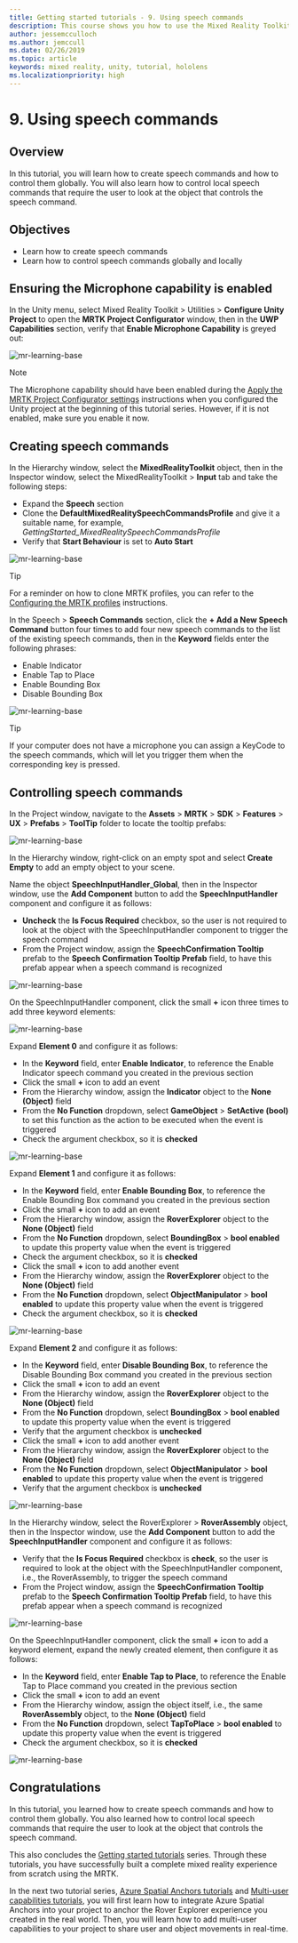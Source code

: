 ```yaml
---
title: Getting started tutorials - 9. Using speech commands
description: This course shows you how to use the Mixed Reality Toolkit (MRTK) to create a mixed reality application.
author: jessemcculloch
ms.author: jemccull
ms.date: 02/26/2019
ms.topic: article
keywords: mixed reality, unity, tutorial, hololens
ms.localizationpriority: high
---
```


# 9. Using speech commands

## Overview

In this tutorial, you will learn how to create speech commands and how to control them globally. You will also learn how to control local speech commands that require the user to look at the object that controls the speech command.

## Objectives

* Learn how to create speech commands
* Learn how to control speech commands globally and locally

## Ensuring the Microphone capability is enabled

In the Unity menu, select Mixed Reality Toolkit > Utilities > **Configure Unity Project** to open the **MRTK Project Configurator** window, then in the **UWP Capabilities** section, verify that **Enable Microphone Capability** is greyed out:

![mr-learning-base](images/mr-learning-base/base-09-section1-step1-1.png)

> [!NOTE]
> The Microphone capability should have been enabled during the [Apply the MRTK Project Configurator settings](mr-learning-base-02.md#1-apply-the-mrtk-project-configurator-settings) instructions when you configured the Unity project at the beginning of this tutorial series. However, if it is not enabled, make sure you enable it now.

## Creating speech commands

In the Hierarchy window, select the **MixedRealityToolkit** object, then in the Inspector window, select the MixedRealityToolkit > **Input** tab and take the following steps:

* Expand the **Speech** section
* Clone the **DefaultMixedRealitySpeechCommandsProfile** and give it a suitable name, for example, _GettingStarted_MixedRealitySpeechCommandsProfile_
* Verify that **Start Behaviour** is set to **Auto Start**

![mr-learning-base](images/mr-learning-base/base-09-section2-step1-1.png)

> [!TIP]
> For a reminder on how to clone MRTK profiles, you can refer to the [Configuring the MRTK profiles](mr-learning-base-03.md) instructions.

In the Speech > **Speech Commands** section, click the **+ Add a New Speech Command** button four times to add four new speech commands to the list of the existing speech commands, then in the **Keyword** fields enter the following phrases:

* Enable Indicator
* Enable Tap to Place
* Enable Bounding Box
* Disable Bounding Box

![mr-learning-base](images/mr-learning-base/base-09-section2-step1-2.png)

> [!TIP]
> If your computer does not have a microphone you can assign a KeyCode to the speech commands, which will let you trigger them when the corresponding key is pressed.

## Controlling speech commands

In the Project window, navigate to the **Assets** > **MRTK** > **SDK** > **Features** > **UX** > **Prefabs** > **ToolTip** folder to locate the tooltip prefabs:

![mr-learning-base](images/mr-learning-base/base-09-section3-step1-1.png)

In the Hierarchy window, right-click on an empty spot and select **Create Empty** to add an empty object to your scene.

Name the object **SpeechInputHandler_Global**, then in the Inspector window, use the **Add Component** button to add the **SpeechInputHandler** component and configure it as follows:

* **Uncheck** the **Is Focus Required** checkbox, so the user is not required to look at the object with the SpeechInputHandler component to trigger the speech command
* From the Project window, assign the **SpeechConfirmation Tooltip** prefab to the **Speech Confirmation Tooltip Prefab** field, to have this prefab appear when a speech command is recognized

![mr-learning-base](images/mr-learning-base/base-09-section3-step1-2.png)

On the SpeechInputHandler component, click the small **+** icon three times to add three keyword elements:

![mr-learning-base](images/mr-learning-base/base-09-section3-step1-3.png)

Expand **Element 0** and configure it as follows:

* In the **Keyword** field, enter **Enable Indicator**, to reference the Enable Indicator speech command you created in the previous section
* Click the small **+** icon to add an event
* From the Hierarchy window, assign the **Indicator** object to the **None (Object)** field
* From the **No Function** dropdown, select **GameObject** > **SetActive (bool)** to set this function as the action to be executed when the event is triggered
* Check the argument checkbox, so it is **checked**

![mr-learning-base](images/mr-learning-base/base-09-section3-step1-4.png)

Expand **Element 1** and configure it as follows:

* In the **Keyword** field, enter **Enable Bounding Box**, to reference the Enable Bounding Box command you created in the previous section
* Click the small **+** icon to add an event
* From the Hierarchy window, assign the **RoverExplorer** object to the **None (Object)** field
* From the **No Function** dropdown, select **BoundingBox** > **bool enabled** to update this property value when the event is triggered
* Check the argument checkbox, so it is **checked**
* Click the small **+** icon to add another event
* From the Hierarchy window, assign the **RoverExplorer** object to the **None (Object)** field
* From the **No Function** dropdown, select **ObjectManipulator** > **bool enabled** to update this property value when the event is triggered
* Check the argument checkbox, so it is **checked**

![mr-learning-base](images/mr-learning-base/base-09-section3-step1-5.png)

Expand **Element 2** and configure it as follows:

* In the **Keyword** field, enter **Disable Bounding Box**, to reference the Disable Bounding Box command you created in the previous section
* Click the small **+** icon to add an event
* From the Hierarchy window, assign the **RoverExplorer** object to the **None (Object)** field
* From the **No Function** dropdown, select **BoundingBox** > **bool enabled** to update this property value when the event is triggered
* Verify that the argument checkbox is **unchecked**
* Click the small **+** icon to add another event
* From the Hierarchy window, assign the **RoverExplorer** object to the **None (Object)** field
* From the **No Function** dropdown, select **ObjectManipulator** > **bool enabled** to update this property value when the event is triggered
* Verify that the argument checkbox is **unchecked**

![mr-learning-base](images/mr-learning-base/base-09-section3-step1-6.png)

In the Hierarchy window, select the RoverExplorer > **RoverAssembly** object, then in the Inspector window, use the **Add Component** button to add the **SpeechInputHandler** component and configure it as follows:

* Verify that the **Is Focus Required** checkbox is **check**, so the user is required to look at the object with the SpeechInputHandler component, i.e., the RoverAssembly, to trigger the speech command
* From the Project window, assign the **SpeechConfirmation Tooltip** prefab to the **Speech Confirmation Tooltip Prefab** field, to have this prefab appear when a speech command is recognized

![mr-learning-base](images/mr-learning-base/base-09-section3-step1-7.png)

On the SpeechInputHandler component, click the small **+** icon to add a keyword element, expand the newly created element, then configure it as follows:

* In the **Keyword** field, enter **Enable Tap to Place**, to reference the Enable Tap to Place command you created in the previous section
* Click the small **+** icon to add an event
* From the Hierarchy window, assign the object itself, i.e., the same **RoverAssembly** object, to the **None (Object)** field
* From the **No Function** dropdown, select **TapToPlace** > **bool enabled** to update this property value when the event is triggered
* Check the argument checkbox, so it is **checked**

![mr-learning-base](images/mr-learning-base/base-09-section3-step1-8.png)

## Congratulations

In this tutorial, you learned how to create speech commands and how to control them globally. You also learned how to control local speech commands that require the user to look at the object that controls the speech command.

This also concludes the [Getting started tutorials](mr-learning-base-01.md) series. Through these tutorials, you have successfully built a complete mixed reality experience from scratch using the MRTK.

In the next two tutorial series, [Azure Spatial Anchors tutorials](mr-learning-asa-01.md) and [Multi-user capabilities tutorials](mr-learning-sharing-01.md), you will first learn how to integrate Azure Spatial Anchors into your project to anchor the Rover Explorer experience you created in the real world. Then, you will learn how to add multi-user capabilities to your project to share user and object movements in real-time.
